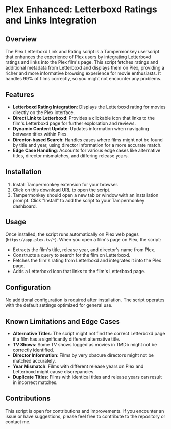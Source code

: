 # Plex Enhanced: Letterboxd Ratings and Links Integration

## Overview
The Plex Letterboxd Link and Rating script is a Tampermonkey userscript that enhances the experience of Plex users by integrating Letterboxd ratings and links into the Plex film's page. This script fetches ratings and additional metadata from Letterboxd and displays them on Plex, providing a richer and more informative browsing experience for movie enthusiasts.  It handles 99% of films correctly, so you might not encounter any problems.

## Features
- **Letterboxd Rating Integration**: Displays the Letterboxd rating for movies directly on the Plex interface.
- **Direct Link to Letterboxd**: Provides a clickable icon that links to the film's Letterboxd page for further exploration and reviews.
- **Dynamic Content Update**: Updates information when navigating between titles within Plex.
- **Director-based Search**: Handles cases where films might not be found by title and year, using director information for a more accurate match.
- **Edge Case Handling**: Accounts for various edge cases like alternative titles, director mismatches, and differing release years.

## Installation
1. Install Tampermonkey extension for your browser.
2. Click on this [download URL](https://update.greasyfork.org/scripts/483420/Plex%20Letterboxd%20links.user.js) to open the script.
3. Tampermonkey should open a new tab or window with an installation prompt. Click "Install" to add the script to your Tampermonkey dashboard.

## Usage
Once installed, the script runs automatically on Plex web pages (`https://app.plex.tv/*`). When you open a film's page on Plex, the script:
- Extracts the film's title, release year, and director's name from Plex.
- Constructs a query to search for the film on Letterboxd.
- Fetches the film's rating from Letterboxd and integrates it into the Plex page.
- Adds a Letterboxd icon that links to the film's Letterboxd page.

## Configuration
No additional configuration is required after installation. The script operates with the default settings optimized for general use.

## Known Limitations and Edge Cases
- **Alternative Titles**: The script might not find the correct Letterboxd page if a film has a significantly different alternative title.
- **TV Shows**: Some TV shows logged as movies in TMDb might not be correctly identified.
- **Director Information**: Films by very obscure directors might not be matched accurately.
- **Year Mismatch**: Films with different release years on Plex and Letterboxd might cause discrepancies.
- **Duplicate Titles**: Films with identical titles and release years can result in incorrect matches.

## Contributions
This script is open for contributions and improvements. If you encounter an issue or have suggestions, please feel free to contribute to the repository or contact me.



